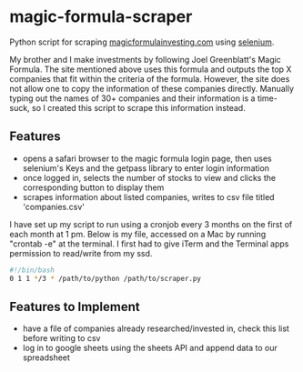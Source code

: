 # magic-formula-scraper

Python script for scraping [magicformulainvesting.com](https://www.magicformulainvesting.com/) using [selenium](https://www.seleniumhq.org/).


My brother and I make investments by following Joel Greenblatt's Magic Formula.
The site mentioned above uses this formula and outputs the top X companies that fit within
the criteria of the formula. However, the site does not allow one to copy the information of
these companies directly. Manually typing out the names of 30+ companies and their information
is a time-suck, so I created this script to scrape this information instead.

Features
------
+ opens a safari browser to the magic formula login page, then uses selenium's Keys and the getpass library to enter login information
+ once logged in, selects the number of stocks to view and clicks the corresponding button to display them
+ scrapes information about listed companies, writes to csv file titled 'companies.csv'

I have set up my script to run using a cronjob every 3 months on the first of each month at 1 pm. Below is my file, accessed on a Mac by running "crontab -e" at the terminal. I first had to give iTerm and the Terminal apps permission to read/write from my ssd.


```sh
#!/bin/bash
0 1 1 */3 * /path/to/python /path/to/scraper.py
```

Features to Implement
------
+ have a file of companies already researched/invested in, check this list before writing to csv
+ log in to google sheets using the sheets API and append data to our spreadsheet
